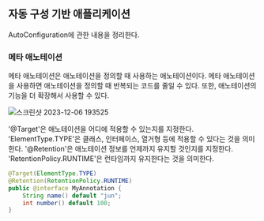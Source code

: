 
## 자동 구성 기반 애플리케이션

AutoConfiguration에 관한 내용을 정리한다.

### 메타 애노테이션

메타 애노테이션은 애노테이션을 정의할 때 사용하는 애노테이션이다.
메타 애노테이션을 사용하면 애노테이션을 정의할 때 반복되는 코드를 줄일 수 있다. 또한, 애노테이션의 기능을 더 확장해서 사용할 수 있다.

![스크린샷 2023-12-06 193525](https://github.com/LeeJaeYun7/toby-spring-boot/assets/62706048/c27acb83-880a-42d3-adb0-24a57c08e7a7)

'@Target'은 애노테이션을 어디에 적용할 수 있는지를 지정한다. 'ElementType.TYPE'은 클래스, 인터페이스, 열거형 등에 적용할 수 있다는 것을 의미한다.
'@Retention'은 애노테이션 정보를 언제까지 유지할 것인지를 지정한다. 'RetentionPolicy.RUNTIME'은 런타임까지 유지한다는 것을 의미한다.

```java
@Target(ElementType.TYPE)
@Retention(RetentionPolicy.RUNTIME)
public @interface MyAnnotation {
    String name() default "jun";
    int number() default 100;
}
```
